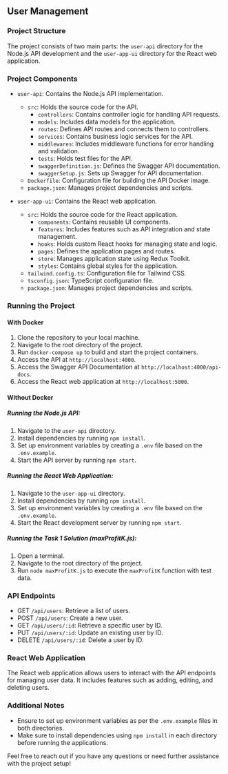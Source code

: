 ## User Management

### Project Structure
The project consists of two main parts: the `user-api` directory for the Node.js API development and the `user-app-ui` directory for the React web application.

### Project Components
- `user-api`: Contains the Node.js API implementation.
  - `src`: Holds the source code for the API.
    - `controllers`: Contains controller logic for handling API requests.
    - `models`: Includes data models for the application.
    - `routes`: Defines API routes and connects them to controllers.
    - `services`: Contains business logic services for the API.
    - `middlewares`: Includes middleware functions for error handling and validation.
    - `tests`: Holds test files for the API.
    - `swaggerDefinition.js`: Defines the Swagger API documentation.
    - `swaggerSetup.js`: Sets up Swagger for API documentation.
  - `Dockerfile`: Configuration file for building the API Docker image.
  - `package.json`: Manages project dependencies and scripts.

- `user-app-ui`: Contains the React web application.
  - `src`: Holds the source code for the React application.
    - `components`: Contains reusable UI components.
    - `features`: Includes features such as API integration and state management.
    - `hooks`: Holds custom React hooks for managing state and logic.
    - `pages`: Defines the application pages and routes.
    - `store`: Manages application state using Redux Toolkit.
    - `styles`: Contains global styles for the application.
  - `tailwind.config.ts`: Configuration file for Tailwind CSS.
  - `tsconfig.json`: TypeScript configuration file.
  - `package.json`: Manages project dependencies and scripts.

### Running the Project
#### With Docker
1. Clone the repository to your local machine.
2. Navigate to the root directory of the project.
3. Run `docker-compose up` to build and start the project containers.
4. Access the API at `http://localhost:4000`.
5. Access the Swagger API Documentation at `http://localhost:4000/api-docs`.
6. Access the React web application at `http://localhost:5000`.

#### Without Docker
##### Running the Node.js API:
1. Navigate to the `user-api` directory.
2. Install dependencies by running `npm install`.
3. Set up environment variables by creating a `.env` file based on the `.env.example`.
4. Start the API server by running `npm start`.

##### Running the React Web Application:
1. Navigate to the `user-app-ui` directory.
2. Install dependencies by running `npm install`.
3. Set up environment variables by creating a `.env` file based on the `.env.example`.
4. Start the React development server by running `npm start`.

##### Running the Task 1 Solution (maxProfitK.js):
1. Open a terminal.
2. Navigate to the root directory of the project.
3. Run `node maxProfitK.js` to execute the `maxProfitK` function with test data.

### API Endpoints
- GET `/api/users`: Retrieve a list of users.
- POST `/api/users`: Create a new user.
- GET `/api/users/:id`: Retrieve a specific user by ID.
- PUT `/api/users/:id`: Update an existing user by ID.
- DELETE `/api/users/:id`: Delete a user by ID.

### React Web Application
The React web application allows users to interact with the API endpoints for managing user data. It includes features such as adding, editing, and deleting users.

### Additional Notes
- Ensure to set up environment variables as per the `.env.example` files in both directories.
- Make sure to install dependencies using `npm install` in each directory before running the applications.

Feel free to reach out if you have any questions or need further assistance with the project setup!
